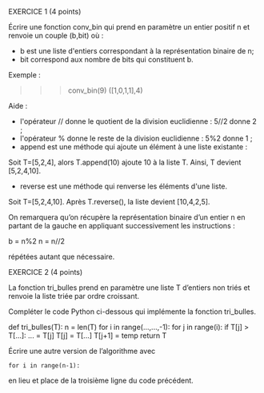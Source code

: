 EXERCICE 1 (4 points) 

 
 
Écrire  une fonction  conv_bin  qui  prend  en paramètre  un entier  positif
n  et  renvoie un couple (b,bit) où : 

* b est une liste d'entiers correspondant  à la représentation binaire de n; 
* bit correspond aux nombre de bits qui constituent b. 

Exemple : 

>>> conv_bin(9) 
([1,0,1,1],4) 
 

Aide :  
* l'opérateur // donne le quotient de la division euclidienne : 5//2 donne 2 ; 
* l'opérateur % donne le reste de la division euclidienne : 5%2 donne 1 ; 
* append est une méthode qui ajoute un élément à une liste existante : 

Soit T=[5,2,4], alors  T.append(10) ajoute 10 à la liste T.  Ainsi,  T devient 
[5,2,4,10]. 

* reverse est une méthode qui renverse les éléments d'une liste. 

Soit T=[5,2,4,10]. Après T.reverse(), la liste devient [10,4,2,5]. 

On  remarquera  qu’on  récupère  la  représentation  binaire  d’un  entier  n  en  partant  de  la 
gauche en appliquant successivement les instructions : 

b = n%2 
n = n//2 

répétées autant que nécessaire. 

 
EXERCICE 2 (4 points) 

La fonction tri_bulles prend en paramètre une liste T d’entiers non triés et
renvoie la liste triée par ordre croissant. 

Compléter le code Python ci-dessous qui implémente la fonction tri_bulles. 

def tri_bulles(T): 
    n = len(T) 
    for i in range(...,...,-1): 
        for j in range(i): 
            if T[j] > T[...]: 
                ... = T[j] 
                T[j] = T[...] 
                T[j+1] = temp 
    return T 
 
Écrire une autre version de l’algorithme avec  
 
    for i in range(n-1): 
 
en lieu et place de la troisième ligne du code précédent. 
